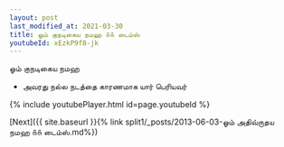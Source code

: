 ```yaml
---
layout: post
last_modified_at: 2021-03-30
title: ஓம் குநடிகைய நமஹ ௧௧ டைம்ஸ்
youtubeId: xEzkP9f8-jk
---
```

 
 
 ஓம் குநடிகைய நமஹ  
 
 -  அவரது நல்ல நடத்தை காரணமாக யார் பெரியவர் 
 
  
 
  
 
 
 
 
 
 


{% include youtubePlayer.html id=page.youtubeId %}
 
[Next]({{ site.baseurl }}{% link  split1/_posts/2013-06-03-ஓம் அதிவ்ருதய நமஹ ௧௧ டைம்ஸ்.md%})
 
